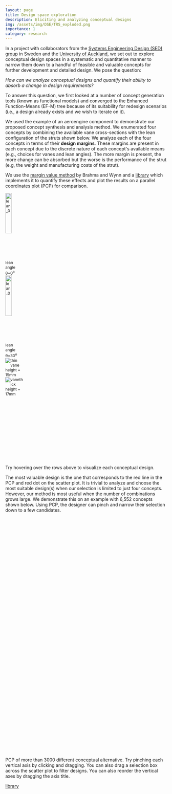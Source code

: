 ```yaml
---
layout: page
title: Design space exploration
description: Eliciting and analyzing conceptual designs
img: /assets/img/DSE/TRS_exploded.png
importance: 1
category: research
---
```


<link rel="stylesheet" type="text/css" href="{{ 'lib/d3.parcoords.css' | relative_url }}">
<style>
/* data table styles */
#gridDOE { height: 198px; display: grid; text-align: center; overflow: auto;}
#gridConcept { height: 198px; display: grid; text-align: center; overflow: auto;}
.row, .header { 
  clear: left; 
  font-size: 12px; 
  /* line-height: 18px; 
  height: 18px; */
 }
.row:nth-child(odd) { background: rgba(0,0,0,0.05); }
.header { font-weight: bold; }
.header > .cell { width: 67px; }
.cell { float: left; overflow: hidden; white-space: nowrap; width: 67px; height: 18px; flex-basis: auto; }
#gridConcept > .row > .cell { float: left; overflow: hidden; white-space: nowrap; width: 60px; height: 18px; flex-basis: auto; }
#gridConcept > .header > .cell { width: 60px  ; }

</style>
<!-- <script src="https://d3js.org/d3.v4.js"></script> -->
<script src="{{ 'lib/d3.js' | relative_url }}"></script>
<script src="{{ 'lib/d3.svg.multibrush.js' | relative_url }}"></script>
<script src="{{ 'lib/d3.parcoords.js' | relative_url }}"></script>
<script src="{{ 'lib/divgrid.js' | relative_url }}"></script>
<!-- <script src="{{ 'lib/scatterplot.js' | relative_url }}"></script> -->
In a project with collaborators from the <a href="https://systemsengineering.design/" target="_blank">Systems Engineering Design (SED) group</a> in Sweden and the <a href="https://www.auckland.ac.nz/en.html" target="_blank">University of Auckland</a>, we set out to explore conceptual design spaces in a systematic and quantitative manner to narrow them down to a handful of feasible and valuable concepts for further development and detailed design. We pose the question:

*How can we analyze conceptual designs and quantify their ability to absorb a change in design requirements?*

To answer this question, we first looked at a number of concept generation tools (known as functional models) and converged to the Enhanced Function-Means (EF-M) tree because of its suitability for redesign scenarios (i.e., a design already exists and we wish to iterate on it).

We used the example of an aeroengine component to demonstrate our proposed concept synthesis and analysis method. We enumerated four concepts by combining the available vane cross-sections with the lean configuration of the struts shown below. We analyze each of the four concepts in terms of their **design margins**. These margins are present in each concept due to the discrete nature of each concept's available means (e.g., choices for vanes and lean angles). The more margin is present, the more change can be absorbed but the worse is the performance of the strut (e.g, the weight and manufacturing costs of the strut).

We use the <a href="https://link.springer.com/article/10.1007/s00163-020-00335-8" target="_blank">margin value method</a> by Brahma and Wynn and a <a href="https://sed-group.github.io/mvmlib/" target="_blank">library</a> which implements it to quantify these effects and plot the results on a parallel coordinates plot (PCP) for comparison.

<div class="container" style="display: flex;  justify-content: space-around;">  
  <div class="rows-wrapper">  
  <div class="row justify-content-sm-center" style="background: rgba(0,0,0,0.0);">
      <div class="col-sm-6 mt-3 mt-md-0 equal-height-medium">
          <img id=lean0 class="img-fluid rounded z-depth-1" src="{{ 'assets/img/DSE/trs_upright.svg' | relative_url }}" alt="lean_0" title="lean angle = 0" style="height: 60%;"/>
          <div class="caption">lean angle &theta;=0<sup>o</sup></div>
      </div>
      <div class="col-sm-6 mt-3 mt-md-0 equal-height-medium">
          <img id=lean30 class="img-fluid rounded z-depth-1" src="{{ 'assets/img/DSE/trs_lean.svg' | relative_url }}" alt="lean_0" title="lean angle = 30" style="height: 60%;"/>
          <div class="caption">lean angle &theta;=30<sup>o</sup></div>
      </div>
  </div>
  <div class="row justify-content-sm-center" style="background: rgba(0,0,0,0.0); ">
      <div class="col-sm-6 mt-3 mt-md-0 equal-height-shorter">
          <img id=vanethin class="img-fluid rounded z-depth-1" src="{{ 'assets/img/DSE/vane_thin.svg' | relative_url }}" alt="thin vane" title="vanethin"/>
          <div class="caption">height = 15mm</div>
      </div>
      <div class="col-sm-6 mt-3 mt-md-0 equal-height-shorter">
          <img id=vanethick class="img-fluid rounded z-depth-1" src="{{ 'assets/img/DSE/vane_thick.svg' | relative_url }}" alt="vanethick" title="thick vane"/>
          <div class="caption">height = 17mm</div>
      </div>
  </div>
  </div>
  <div id="scatterConcept" class="scatter" style="width:1150px;height:350px; margin: 0 auto; justify-content: center; flex-grow: 1;"></div>  
</div>
<div id="pcpConcept" class="parcoords" style="width:750px;height:300px; margin: 0 auto; justify-content: center; overflow: hidden;"></div>
<div id="gridConcept" style="width:750px;height:200px; margin: 0 auto; justify-content: center;"></div>
<div class="caption">Try hovering over the rows above to visualize each conceptual design.</div>

The most valuable design is the one that corresponds to the red line in the PCP and red dot on the scatter plot. It is trivial to analyze and choose the most suitable design(s) when our selection is limited to just four concepts. However, our method is most useful when the number of combinations grows large. We demonstrate this on an example with 6,552 concepts shown below. Using PCP, the designer can pinch and narrow their selection down to a few candidates.

<div id="doe" class="parcoords" style="width:750px;height:200px; margin: 0 auto; justify-content: center;"></div>
<div id="gridDOE" style="width:750px;height:200px; margin: 0 auto; justify-content: center;"></div>
<div id="scatterDOE" class="scatter" style="width:750px;height:350px; margin: 0 auto; justify-content: center;"></div> 
<div class="caption">PCP of more than 3000 different conceptual alternative. Try pinching each vertical axis by clicking and dragging. You can also drag a selection box across the scatter plot to filter designs. You can also reorder the vertical axes by dragging the axis title.</div>

<script src="{{ 'assets/js/paracoords_DOE.js' | relative_url }}"></script>
<script src="{{ 'assets/js/paracoords_concepts.js' | relative_url }}"></script>

<a href="https://sed-group.github.io/mvmlib/" target="_blank"> <i class="fab fa-github"></i> library</a>